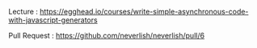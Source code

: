 Lecture : https://egghead.io/courses/write-simple-asynchronous-code-with-javascript-generators

Pull Request : https://github.com/neverlish/neverlish/pull/6
